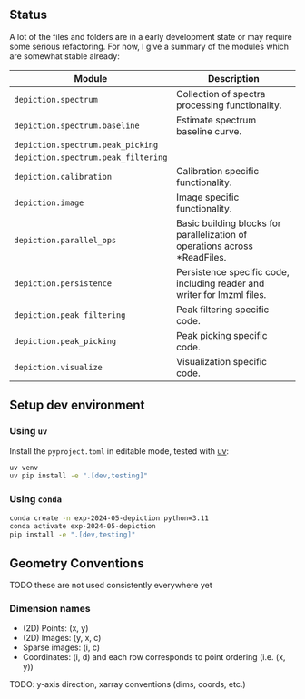 ## Status

A lot of the files and folders are in a early development state or may require
some serious refactoring. For now, I give a summary of the modules which are
somewhat stable already:

| Module                              | Description                                                                 |
| ----------------------------------- | --------------------------------------------------------------------------- |
| `depiction.spectrum`                | Collection of spectra processing functionality.                             |
| `depiction.spectrum.baseline`       | Estimate spectrum baseline curve.                                           |
| `depiction.spectrum.peak_picking`   |                                                                             |
| `depiction.spectrum.peak_filtering` |                                                                             |
| `depiction.calibration`             | Calibration specific functionality.                                         |
| `depiction.image`                   | Image specific functionality.                                               |
| `depiction.parallel_ops`            | Basic building blocks for parallelization of operations across \*ReadFiles. |
| `depiction.persistence`             | Persistence specific code, including reader and writer for Imzml files.     |
| `depiction.peak_filtering`          | Peak filtering specific code.                                               |
| `depiction.peak_picking`            | Peak picking specific code.                                                 |
| `depiction.visualize`               | Visualization specific code.                                                |

## Setup dev environment

### Using `uv`

Install the `pyproject.toml` in editable mode, tested with
[uv](https://github.com/astral-sh/uv):

```bash
uv venv
uv pip install -e ".[dev,testing]"
```

### Using `conda`

```bash
conda create -n exp-2024-05-depiction python=3.11
conda activate exp-2024-05-depiction
pip install -e ".[dev,testing]"
```

## Geometry Conventions

TODO these are not used consistently everywhere yet

### Dimension names

- (2D) Points: (x, y)
- (2D) Images: (y, x, c)
- Sparse images: (i, c)
- Coordinates: (i, d) and each row corresponds to point ordering (i.e. (x, y))

TODO: y-axis direction, xarray conventions (dims, coords, etc.)
